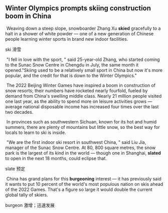 ## Winter Olympics prompts skiing construction boom in China

​		Weaving down a steep slope, snowboarder Zhang Xu **skied** gracefully to a halt in a shower of white powder — one of a new generation of Chinese people learning winter sports in brand new indoor facilities.

ski  滑雪

​		"I fell in love with the sport, " said 25-year-old Zhang, who started coming to the Sunac Snow Centre in Chengdu in July, the same month it opened."Skiing used to be a relatively small sport in China but now it's more popular, and the credit for that is down to the Winter Olympics."

​		The 2022 Beijing Winter Games have inspired a boom in construction of snow resorts; their numbers have rocketed nearly fourfold, fueled by demand from China's swelling middle class. Nearly 21 million people visited one last year, as the ability to spend more on leisure activities grows — average national disposable income has increased four times over the last two decades.

​		In provinces such as southwestern Sichuan, known for its hot and humid summers, there are plenty of mountains but little snow, so the best way for locals to learn to ski is inside.

​		"We are the first indoor ski resort in southwest China, " said Liu Jia, manager of the Sunac Snow Centre. At 80, 800 square metres, the snow park is the largest of its kind in the world — though one in Shanghai, **slated** to open in the next 18 months, could eclipse that.

slate  预定

​		China has grand plans for this **burgeoning** interest — it has previously said it wants to put 10 percent of the world's most populous nation on skis ahead of the 2022 Games. That's a figure so large it would double the current global tally of skiers.

burgeon  激增；迅速发展